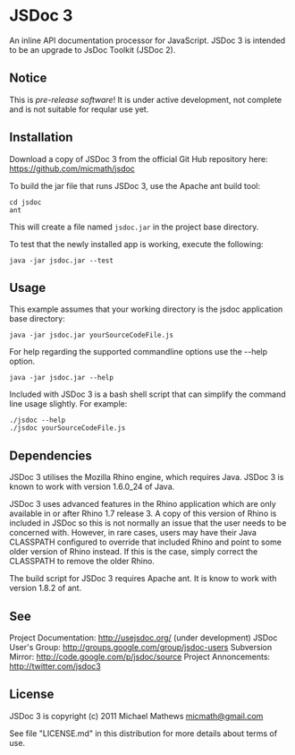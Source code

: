 JSDoc 3
=======

An inline API documentation processor for JavaScript. JSDoc 3 is intended to be
an upgrade to JsDoc Toolkit (JSDoc 2).

Notice
------

This is *pre-release software*! It is under active development, not complete
and is not suitable for reqular use yet.

Installation
------------

Download a copy of JSDoc 3 from the official Git Hub repository here:
<https://github.com/micmath/jsdoc>

To build the jar file that runs JSDoc 3, use the Apache ant build tool:

    cd jsdoc
    ant

This will create a file named `jsdoc.jar` in the project base directory.

To test that the newly installed app is working, execute the following:

	java -jar jsdoc.jar --test

Usage
-----

This example assumes that your working directory is the jsdoc application base
directory:

    java -jar jsdoc.jar yourSourceCodeFile.js

For help regarding the supported commandline options use the --help option.

	java -jar jsdoc.jar --help

Included with JSDoc 3 is a bash shell script that can simplify the command line
usage slightly. For example:

    ./jsdoc --help
    ./jsdoc yourSourceCodeFile.js

Dependencies
------------

JSDoc 3 utilises the Mozilla Rhino engine, which requires Java. JSDoc 3 is known
to work with version 1.6.0_24 of Java.

JSDoc 3 uses advanced features in the Rhino application which are only
available in or after Rhino 1.7 release 3. A copy of this version of Rhino is
included in JSDoc so this is not normally an issue that the user needs to be
concerned with. However, in rare cases, users may have their Java CLASSPATH
configured to override that included Rhino and point to some older version of
Rhino instead. If this is the case, simply correct the CLASSPATH to remove the
older Rhino.

The build script for JSDoc 3 requires Apache ant. It is know to work with
version 1.8.2 of ant.

See
---

Project Documentation: <http://usejsdoc.org/> (under development)
JSDoc User's Group: <http://groups.google.com/group/jsdoc-users>
Subversion Mirror: <http://code.google.com/p/jsdoc/source>
Project Annoncements: <http://twitter.com/jsdoc3>

License
-------

JSDoc 3 is copyright (c) 2011 Michael Mathews <micmath@gmail.com>

See file "LICENSE.md" in this distribution for more details about
terms of use.